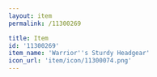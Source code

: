 ```yaml
---
layout: item
permalink: /11300269

title: Item
id: '11300269'
item_name: 'Warrior''s Sturdy Headgear'
icon_url: 'item/icon/11300074.png'
---
```

